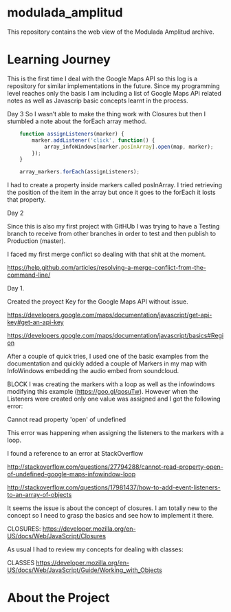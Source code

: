 # modulada_amplitud

This repository contains the web view of the Modulada Amplitud archive. 

# Learning Journey

This is the first time I deal with the Google Maps API so this log is a repository for similar implementations in the future. Since my programming level reaches only the basis I am including a list of Google Maps APi related notes as well as Javascrip basic concepts learnt in the process.

Day 3
So I wasn’t able to make the thing work with Closures but then I stumbled a note about the forEach array method.   
  
```javascript
    function assignListeners(marker) {
        marker.addListener('click', function() {
            array_infoWindows[marker.posInArray].open(map, marker);
        });                
    }    

    array_markers.forEach(assignListeners);
```

I had to create a property inside markers called posInArray. I tried retrieving the position of the item in the array but once it goes to the forEach it losts that property. 

Day 2

Since this is also my first project with GitHUb I was trying to have a Testing branch to receive from other branches in order to test and then publish to Production (master).

I faced my first merge conflict so dealing with that shit at the moment.  

https://help.github.com/articles/resolving-a-merge-conflict-from-the-command-line/
  
Day 1.

Created the proyect Key for the Google  Maps API without issue.  

https://developers.google.com/maps/documentation/javascript/get-api-key#get-an-api-key

https://developers.google.com/maps/documentation/javascript/basics#Region

After a couple of quick tries, I used one of the basic examples from the documentation and quickly added a couple of Markers in my map with InfoWindows embedding the audio embed from soundcloud.

BLOCK
I was creating the markers with a loop as well as the infowindows modifying this example (https://goo.gl/qosuTw). However when the Listeners were created only one value was assigned and I got the following error:  
  
Cannot read property 'open' of undefined

This error was happening when assigning the listeners to the markers with a loop.

I found a reference to an error at StackOverflow  
  
http://stackoverflow.com/questions/27794288/cannot-read-property-open-of-undefined-google-maps-infowindow-loop  
  
http://stackoverflow.com/questions/17981437/how-to-add-event-listeners-to-an-array-of-objects

It seems the issue is about the concept of closures. I am totally new to the concept so I need to grasp the basics and see how to implement it there. 

CLOSURES:
https://developer.mozilla.org/en-US/docs/Web/JavaScript/Closures  
 
   
 As usual I had to review my concepts for dealing with classes:  

CLASSES
https://developer.mozilla.org/en-US/docs/Web/JavaScript/Guide/Working_with_Objects



# About the Project
